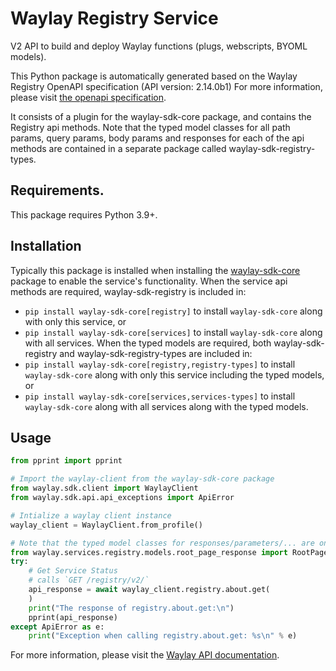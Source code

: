 # Waylay Registry Service
V2 API to build and deploy Waylay functions (plugs, webscripts, BYOML models).

This Python package is automatically generated based on the 
Waylay Registry OpenAPI specification (API version: 2.14.0b1)
For more information, please visit [the openapi specification](https://docs.waylay.io/openapi/public/redocly/registry.html).

It consists of a plugin for the waylay-sdk-core package, and contains the Registry api methods.
Note that the typed model classes for all path params, query params, body params and responses for each of the api methods are contained in a separate package called waylay-sdk-registry-types.

## Requirements.
This package requires Python 3.9+.

## Installation
Typically this package is installed when installing the [waylay-sdk-core](https://pypi.org/project/waylay-sdk/) package to enable the service's functionality.
When the service api methods are required, waylay-sdk-registry is included in:
- ```pip install waylay-sdk-core[registry]``` to install `waylay-sdk-core` along with only this service, or
- ```pip install waylay-sdk-core[services]``` to install `waylay-sdk-core` along with all services.
When the typed models are required, both waylay-sdk-registry and waylay-sdk-registry-types are included in:
- ```pip install waylay-sdk-core[registry,registry-types]``` to install `waylay-sdk-core` along with only this service including the typed models, or
- ```pip install waylay-sdk-core[services,services-types]``` to install `waylay-sdk-core` along with all services along with the typed models.

## Usage

```python
from pprint import pprint

# Import the waylay-client from the waylay-sdk-core package
from waylay.sdk.client import WaylayClient
from waylay.sdk.api.api_exceptions import ApiError

# Intialize a waylay client instance
waylay_client = WaylayClient.from_profile()

# Note that the typed model classes for responses/parameters/... are only available when `waylay-sdk-registry-types` is installed
from waylay.services.registry.models.root_page_response import RootPageResponse
try:
    # Get Service Status
    # calls `GET /registry/v2/`
    api_response = await waylay_client.registry.about.get(
    )
    print("The response of registry.about.get:\n")
    pprint(api_response)
except ApiError as e:
    print("Exception when calling registry.about.get: %s\n" % e)
```


For more information, please visit the [Waylay API documentation](https://docs.waylay.io/#/api/?id=software-development-kits).